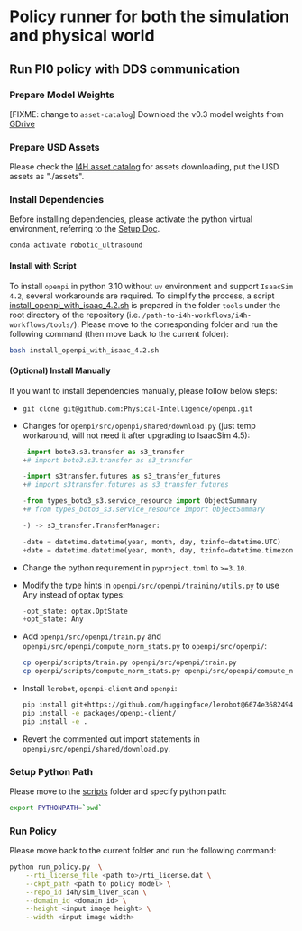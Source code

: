 # Policy runner for both the simulation and physical world

## Run PI0 policy with DDS communication

### Prepare Model Weights

[FIXME: change to `asset-catalog`] Download the v0.3 model weights from [GDrive](https://drive.google.com/drive/folders/1sL4GAETSMbxxcefsTsOkX7wXkTsbDqhW?usp=sharing)

### Prepare USD Assets

Please check the [I4H asset catalog](https://github.com/isaac-for-healthcare/i4h-asset-catalog) for assets downloading, put the USD assets as "./assets".

### Install Dependencies

Before installing dependencies, please activate the python virtual environment, referring to the [Setup Doc](../README.md).

```sh
conda activate robotic_ultrasound
```

#### Install with Script

To install `openpi` in python 3.10 without `uv` environment and support `IsaacSim 4.2`, several workarounds are required. To simplify the process, a script [install_openpi_with_isaac_4.2.sh](../../../../tools/install_openpi_with_isaac_4.2.sh) is prepared in the folder `tools` under the root directory of the repository (i.e. `/path-to-i4h-workflows/i4h-workflows/tools/`). Please move to the corresponding folder and run the following command (then move back to the current folder):

```sh
bash install_openpi_with_isaac_4.2.sh
```

#### (Optional) Install Manually

If you want to install dependencies manually, please follow below steps:

- `git clone git@github.com:Physical-Intelligence/openpi.git`
- Changes for `openpi/src/openpi/shared/download.py` (just temp workaround, will not need it after upgrading to IsaacSim 4.5):
  ```py
  -import boto3.s3.transfer as s3_transfer
  +# import boto3.s3.transfer as s3_transfer

  -import s3transfer.futures as s3_transfer_futures
  +# import s3transfer.futures as s3_transfer_futures

  -from types_boto3_s3.service_resource import ObjectSummary
  +# from types_boto3_s3.service_resource import ObjectSummary

  -) -> s3_transfer.TransferManager:

  -date = datetime.datetime(year, month, day, tzinfo=datetime.UTC)
  +date = datetime.datetime(year, month, day, tzinfo=datetime.timezone.utc)
  ```
- Change the python requirement in `pyproject.toml` to `>=3.10`.
- Modify the type hints in `openpi/src/openpi/training/utils.py` to use Any instead of optax types:
  ```py
  -opt_state: optax.OptState
  +opt_state: Any
  ```
- Add `openpi/src/openpi/train.py` and `openpi/src/openpi/compute_norm_stats.py` to `openpi/src/openpi/`:
  ```sh
  cp openpi/scripts/train.py openpi/src/openpi/train.py
  cp openpi/scripts/compute_norm_stats.py openpi/src/openpi/compute_norm_stats.py
  ```
- Install `lerobot`, `openpi-client` and `openpi`:

  ```sh
  pip install git+https://github.com/huggingface/lerobot@6674e368249472c91382eb54bb8501c94c7f0c56
  pip install -e packages/openpi-client/
  pip install -e .
  ```
- Revert the commented out import statements in `openpi/src/openpi/shared/download.py`.

### Setup Python Path

Please move to the [scripts](../) folder and specify python path:
```sh
export PYTHONPATH=`pwd`
```

### Run Policy

Please move back to the current folder and run the following command:

```sh
python run_policy.py  \
    --rti_license_file <path to>/rti_license.dat \
    --ckpt_path <path to policy model> \
    --repo_id i4h/sim_liver_scan \
    --domain_id <domain id> \
    --height <input image height> \
    --width <input image width>
```
